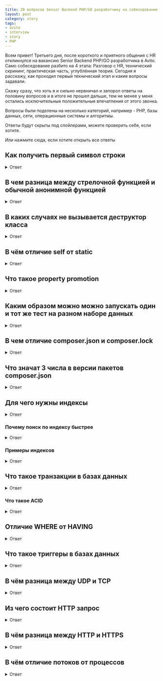 ```yaml
---
title: 20 вопросов Senior Backend PHP/GO разработчику на собеседовании в Avito.
layout: post
category: story
tags:
- avito
- interview
- story
- PHP
---
```


Всем привет! Третьего дня, после короткого и приятного общения с HR откликнулся на вакансию Senior Backend PHP/GO разработчика в Avito. Само собеседование разбито на 4 этапа: Разговор с HR, технический скрининг, практическая часть, углублённая теория.
Сегодня я расскажу, как проходил первый технический этап и какие вопросы задавали.

Скажу сразу, что хоть я и сильно нервничал и запорол ответы на половину вопросов и в итоге не прошел дальше, тем не менее у меня остались исключительные положительные впечатления от этого звонка.

Вопросы были поделены на несколько категорий, например - PHP, базы данных, сети, операционные системы и алгоритмы.

Ответы будут скрыты под спойлерами, можете проверить себя, если хотите.

<a onclick="document.querySelectorAll('summary').forEach((e) => e.click());">Или нажмите сюда, если хотите открыть все ответы</a>

## Как получить первый символ строки
<details markdown=1><summary markdown="span">Ответ</summary>
Чтобы получить первый символ строки на любом языке нужно использовать функцию *mb_substr*, другие способы (`$str[0]` или `substr`) получат только первый *байт* строки. А первый байт будет символом только в строке на английском языке.
</details>

## В чем разница между стрелочной функцией и обычной анонимной функцией
<details markdown=1><summary markdown="span">Ответ</summary>
Стрелочные функции появились в PHP 7.4, как более лаконичный синтаксис для анонимных функций.
Единственная разница между ними: стрелочная анонимная функция автоматически захватывает по значению все переменные из родительской области видимости.
</details>

## В каких случаях не вызывается деструктор класса
<details markdown=1><summary markdown="span">Ответ</summary>
Деструктор (метод `__destruct`) не вызывается, если исполнение скрипта не началось, либо завершилось неожиданно для самого php. Например, если:
- В другом деструкторе есть вызов `exit()` или `die()`
- В другом деструкторе выкидывается исключение (*Exception*)
- Где-то в коде произошла фатальная ошибка (*Fatal error*)
- При попытке включения битого класса (*Parse error*)
</details>

## В чём отличие self от static
<details markdown=1><summary markdown="span">Ответ</summary>
Если коротко, self ссылается на класс, в котором он написан, а значение static вычисляется во время выполнения (это называется [позднее статическое связыванние](https://www.php.net/manual/ru/language.oop5.late-static-bindings.php)) и ссылается на класс, в котором в данный момент происходит исполнение.
</details>

## Что такое property promotion
<details markdown=1><summary markdown="span">Ответ</summary>
Или же Constructor Property Promotion - это [определение свойств класса в конструкторе](https://www.php.net/manual/ru/language.oop5.decon.php#language.oop5.decon.constructor.promotion). Все параметры конструктора, в которых есть определение области видимости автоматически станут аттрибутом класса и им будут присвоены значения соответствующих переменных.
</details>

## Каким образом можно можно запускать один и тот же тест на разном наборе данных
<details markdown=1><summary markdown="span">Ответ</summary>
В PHPUnit можно запускать один и тот же тест с разными данными с помощью data provider'а:
Специальная функция, которая возвращает массив массивов с аргументами теста. У этой функции должна быть аннотация `@dataProvider` и названием метода.

Например, вместо такого теста

```php
public function testSomething()
{
    $data = [[1, 1, true], [1, 4, false]];
    foreach($data as $dataSet) {
       $this->assertEquals($dataSet[2], $dataSet[0] === $dataSet[1]);
    }
}
```

Напишем data provider - функция, которая вернём необходимые наборы данных и обозначим его в нашем тесте:
```php
public function testSomething(int $left, int $right, bool $expected)
{
     $this->assertEquals($expected, $left === $right);
}

/**
 * @dataProvider dataProviderForTest
 **/
public function dataProviderForTest()
{
    return [
      [1, 1, true],
      [1, 4, false]
    ];
}
```

И PHPunit запустит тест 2 раза и в случае ошибки покажет, на каком именно наборе данных она произошла.
</details>

## В чем отличие composer.json и composer.lock
<details markdown=1><summary markdown="span">Ответ</summary>
[composer](https://getcomposer.org/) - это менеджер зависимостей для PHP. В файле *composer.json* вы указываете желаемые версии пакетов (они могут быть примерными). Ппосле выполнения `composer install` Composer вычислит подходящие версии для всех требуемых вами пакетов, а также все версии всех зависимостей этих пакетов, установит их и запишет всю информацию обо всех установленных пакетах в *composer.lock*.

Это позволит другому разработчику взять ваш *composer.json* и *composer.lock* и получить абсолютно те же самые версии всех пакетов. Если же composer.lock будет отсутствовать, Composer будет снова вычислять все версии и может установить совершенно другии версии.
</details>

## Что значат 3 числа в версии пакетов composer.json
<details markdown=1><summary markdown="span">Ответ</summary>
Это пример [семантического версионирования](https://semver.org/lang/ru/), которое в Composer принято использовать. 3 числа через точку обозначают версию в таком виде: мажорная.минорная.патч. Если следовать семантическому версионированию, увлеличивать версии нужно следуя этим правилах:

1. МАЖОРНУЮ версию, когда сделаны обратно несовместимые изменения API
2. МИНОРНУЮ версию, когда вы добавляете новую функциональность, не нарушая обратной совместимости
3. ПАТЧ-версию, когда вы делаете обратно совместимые исправления.
</details>

## Для чего нужны индексы
<details markdown=1><summary markdown="span">Ответ</summary>
Индексы ускоряют поиск данных по таблице.
</details>

### Почему поиск по индексу быстрее
<details markdown=1><summary markdown="span">Ответ</summary>
[Индексы](https://ru.wikipedia.org/wiki/%D0%98%D0%BD%D0%B4%D0%B5%D0%BA%D1%81_(%D0%B1%D0%B0%D0%B7%D1%8B_%D0%B4%D0%B0%D0%BD%D0%BD%D1%8B%D1%85)) создаются на основе набора полей (или одного поля), сохраняя его в особой структуре данных,
которая оптимизированна для поиска и позволяет находить данные из таблицы по этим полям без необходимости
перебирать каждую строчку в таблице.
</details>

### Примеры индексов
<details markdown=1><summary markdown="span">Ответ</summary>
[Сбалансированное дерево](https://ru.wikipedia.org/wiki/B-%D0%B4%D0%B5%D1%80%D0%B5%D0%B2%D0%BE), [Хэш-таблица](https://ru.wikipedia.org/wiki/%D0%A5%D0%B5%D1%88-%D1%82%D0%B0%D0%B1%D0%BB%D0%B8%D1%86%D0%B0), [GIN](https://ru.wikipedia.org/wiki/GIN).
</details>

## Что такое транзакции в базах данных
<details markdown=1><summary markdown="span">Ответ</summary>
[Транзакция](https://ru.wikipedia.org/wiki/%D0%A2%D1%80%D0%B0%D0%BD%D0%B7%D0%B0%D0%BA%D1%86%D0%B8%D1%8F_(%D0%B8%D0%BD%D1%84%D0%BE%D1%80%D0%BC%D0%B0%D1%82%D0%B8%D0%BA%D0%B0)) - это последовательность операций над базой данных объединённых в одну логическую единицу. Транзакция может либо выполниться целиком и без ошибок, либо не выполнится вообще, всегда оставляя базу данных в согласованном состоянии.
Одни из наиболее распространённых требований к транзакциям - это ACID.
</details>

### Что такое ACID
<details markdown=1><summary markdown="span">Ответ</summary>
[ACID](https://ru.wikipedia.org/wiki/ACID) - это акроним образованный по начальным буквам 4 требований к транзакционным системам.

Транзакция должна быть
- **Атомарной** (*Atomicity*) - Все изменения из транзакции применяются как будто это одна операция. Они либо все применяются успешно, либо ни одна из них не применяется.
- **Согласованной** (*Consistency*) - Данные должны изменяться предсказуемо и без нарушения ограничений базы данных.
- **Изолированной** (*Isolation*) - Действия из одной транзакции не должны влиять на другие транзакции. 
- **Надежной** (*Durability*) - Если транзакция применилась, она применена перманентно и не исчезнет даже при отказах системы.
</details>

## Отличие WHERE от HAVING
<details markdown=1><summary markdown="span">Ответ</summary>
**HAVING** можно применять для фильтрации по результатам агрегатных функций, например по **COUNT**, **MAX** или **MIN**.
Это потому что применение **WHERE** идёт до формирования групп (агрегатов) по **GROUP BY**, а **HAVING** - после.
</details>

## Что такое триггеры в базах данных
<details markdown=1><summary markdown="span">Ответ</summary>
Триггер - это созданная пользователем функция базы данных, которая исполняется автоматически при изменении данных. 
Другими словами, триггер - это особая функция, которая активируется до или после (в PostgreSQL может и вместо)
операций с данными, такими как INSERT, UPDATE, DELETE.
</details>

## В чём разница между UDP и TCP
<details markdown=1><summary markdown="span">Ответ</summary>
TCP обеспечивает надёжную доставку пакетов: устанавливается двухстороннее соединение и сервер подтверждает получение пакетов, в случае же неудачно отправки клиент её повторяет. Например, протоколы HTTP и FTP работают черезе TCP, так как там важна целостность данных

UDP отправляет пакеты без гарантии корректного получения данных. За счёт этого можно добиться более высоких скоростей в приложениях, где не так важен каждый пакет, например в онлайн играх, или видеосвязи.
</details>

## Из чего состоит HTTP запрос
<details markdown=1><summary markdown="span">Ответ</summary>
[HTTP запрос](https://developer.mozilla.org/ru/docs/Web/HTTP/Messages) состоит из:
- Стартовой строки (first line), описывающей запрос. Например, включает метод (POST, GET) и версию протокола.
- Заголовков (headers), определяющих запрос, параметры передачи или описывающих тело сообщения.
- Пустой строки, указывающей, что вся мета информация отправлена.
- Тела (body), содержащего пересылаемые с запросом данные (например, содержимое HTML-формы). Наличие тела и его размер определяется стартовой строкой и заголовками HTTP.
</details>

## В чём разница между HTTP и HTTPS
<details markdown=1><summary markdown="span">Ответ</summary>
S - значит Secure. В отличии от HTTP, данные по HTTPS передаются в зашифрованном с помощью [TLS](https://ru.wikipedia.org/wiki/TLS) виде. 
Это позволяет предотвратить перехват и изменение данных промежуточными узлами, другими словами предотвращает атаку Man In The Middle.

HTTP обычно работает на 80 порту, HTTPS на 443.
</details>

## В чём отличие потоков от процессов
<details markdown=1><summary markdown="span">Ответ</summary>
Процесс является основной единицей распределения ресурсов операционной системы, а поток является основной единицей планирования и выполнения задач процессора.
Процесс состоит как минимум из одного потока, все потоки используют ресурсы процесса.
</details>
